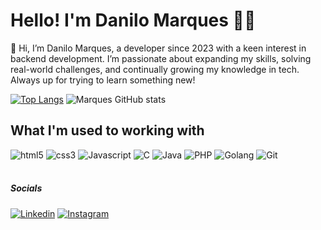 # Hello! I'm Danilo Marques 🙋‍♂️

👋 Hi, I’m Danilo Marques, a developer since 2023 with a keen interest in backend development. I’m passionate about expanding my skills, solving real-world challenges, and continually growing my knowledge in tech. Always up for trying to learn something new!
<br>

[![Top Langs](https://github-readme-stats.vercel.app/api/top-langs/?username=marques444&layout=donut&theme=onedark)](https://github.com/marques444/github-readme-stats)
![Marques GitHub stats](https://github-readme-stats.vercel.app/api?username=marques444&show_icons=true&theme=onedark)

## What I'm used to working with
<div style="display: inlione_block">
    <img alt="html5" src="https://img.shields.io/badge/HTML5-E34F26?style=for-the-badge&logo=html5&logoColor=white" />
    <img alt="css3" src="https://img.shields.io/badge/CSS3-1572B6?style=for-the-badge&logo=css3&logoColor=white" />
    <img alt="Javascript" src="https://img.shields.io/badge/JavaScript-F7DF1E?style=for-the-badge&logo=javascript&logoColor=black" />
    <img alt="C" src="https://img.shields.io/badge/C-00599C?style=for-the-badge&logo=c&logoColor=white" />
    <img alt="Java" src="https://img.shields.io/badge/Java-ED8B00?style=for-the-badge&logo=openjdk&logoColor=white" />
    <img alt="PHP" src="https://img.shields.io/badge/PHP-777BB4?style=for-the-badge&logo=php&logoColor=white" />
    <img alt="Golang" src="https://img.shields.io/badge/Go-00ADD8?style=for-the-badge&logo=go&logoColor=white" />
    <img alt="Git" src="https://img.shields.io/badge/GIT-E44C30?style=for-the-badge&logo=git&logoColor=white" />
</div> <br>

##### Socials

[![Linkedin](https://img.shields.io/badge/LinkedIn-0077B5?style=for-the-badge&logo=linkedin&logoColor=white)](https://www.linkedin.com/in/danilo-marques-195a96288/)
[![Instagram](https://img.shields.io/badge/Instagram-E4405F?style=for-the-badge&logo=instagram&logoColor=white)](https://www.instagram.com/_mwrques/)

